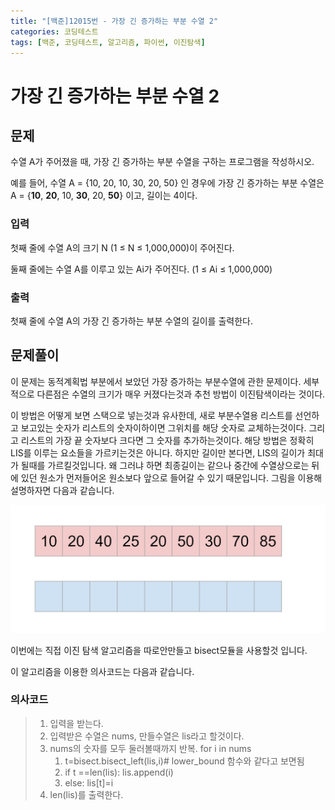 ```yaml
---
title: "[백준]12015번 - 가장 긴 증가하는 부분 수열 2"
categories: 코딩테스트
tags: [백준, 코딩테스트, 알고리즘, 파이썬, 이진탐색]
---
```


# 가장 긴 증가하는 부분 수열 2

## 문제

수열 A가 주어졌을 때, 가장 긴 증가하는 부분 수열을 구하는 프로그램을 작성하시오.

예를 들어, 수열 A = {10, 20, 10, 30, 20, 50} 인 경우에 가장 긴 증가하는 부분 수열은 A = {**10**, **20**, 10, **30**, 20, **50**} 이고, 길이는 4이다.

### 입력

첫째 줄에 수열 A의 크기 N (1 ≤ N ≤ 1,000,000)이 주어진다.

둘째 줄에는 수열 A를 이루고 있는 Ai가 주어진다. (1 ≤ Ai ≤ 1,000,000)

### 출력

첫째 줄에 수열 A의 가장 긴 증가하는 부분 수열의 길이를 출력한다.

## 문제풀이

이 문제는 동적계획법 부분에서 보았던 가장 증가하는 부분수열에 관한 문제이다. 세부적으로 다른점은 수열의 크기가 매우 커졌다는것과 추천 방법이 이진탐색이라는 것이다.

이 방법은 어떻게 보면 스택으로 넣는것과 유사한데, 새로 부분수열용 리스트를 선언하고 보고있는 숫자가 리스트의 숫자이하이면 그위치를 해당 숫자로 교체하는것이다. 그리고 리스트의 가장 끝 숫자보다 크다면 그 숫자를 추가하는것이다. 해당 방법은 정확히 LIS를 이루는 요소들을 가르키는것은 아니다. 하지만 길이만 본다면, LIS의 길이가 최대가 될때를 가르킬것입니다. 왜 그러냐 하면 최종길이는 같으나 중간에 수열상으로는 뒤에 있던 원소가 먼저들어온 원소보다 앞으로 들어갈 수 있기 때문입니다. 그림을 이용해 설명하자면 다음과 같습니다.

![LIS2.gif](https://github.com/Cladonia-S/Cladonia-S.github.io/blob/master/images/LIS2.gif?raw=true)

이번에는 직접 이진 탐색 알고리즘을 따로안만들고 bisect모듈을 사용할것 입니다.

이  알고리즘을 이용한 의사코드는 다음과 같습니다.

### 의사코드

> 1. 입력을 받는다.
> 2. 입력받은 수열은 nums, 만들수열은 lis라고 할것이다.
> 3. nums의 숫자를  모두 둘러볼때까지 반복. for i in nums
>    1.  t=bisect.bisect_left(lis,i)# lower_bound 함수와 같다고 보면됨
>    2. if t ==len(lis): lis.append(i)
>    3. else: lis[t]=i
> 4. len(lis)를 출력한다.